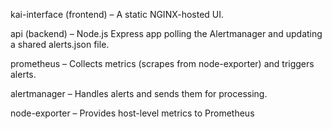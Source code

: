 kai-interface (frontend) – A static NGINX-hosted UI.

api (backend) – Node.js Express app polling the Alertmanager and updating a shared alerts.json file.

prometheus – Collects metrics (scrapes from node-exporter) and triggers alerts.

alertmanager – Handles alerts and sends them for processing.

node-exporter – Provides host-level metrics to Prometheus
